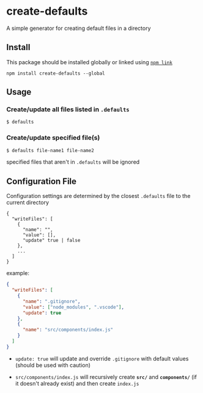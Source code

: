 # create-defaults

A simple generator for creating default files in a directory

## Install

This package should be installed globally or linked using [`npm link`](https://docs.npmjs.com/cli/link)

```
npm install create-defaults --global
```

## Usage

### Create/update all files listed in `.defaults`

```sh
$ defaults
```

### Create/update **specified** file(s)

```sh
$ defaults file-name1 file-name2
```

specified files that aren't in `.defaults` will be ignored

## Configuration File

Configuration settings are determined by the closest `.defaults` file to the current directory

```
{
  "writeFiles": [
    {
      "name": "",
      "value": [],
      "update" true | false
    },
    ...
  ]
}
```

example:

```json
{
  "writeFiles": [
    {
      "name": ".gitignore",
      "value": ["node_modules", ".vscode"],
      "update": true
    },
    {
      "name": "src/components/index.js"
    }
  ]
}
```

- `update: true` will update and override `.gitignore` with default values (should be used with caution)

- `src/components/index.js` will recursively create **`src/`** and **`components/`** (if it doesn't already exist) and then create `index.js`
